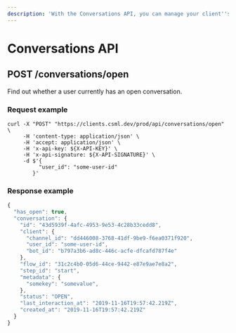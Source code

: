 ```yaml
---
description: 'With the Conversations API, you can manage your client''s conversation statuses'
---
```


# Conversations API

## POST /conversations/open

Find out whether a user currently has an open conversation.

### Request example

```text
curl -X "POST" "https://clients.csml.dev/prod/api/conversations/open" \
     -H 'content-type: application/json' \
     -H 'accept: application/json' \
     -H 'x-api-key: ${X-API-KEY}' \
     -H 'x-api-signature: ${X-API-SIGNATURE}' \
     -d $'{
          "user_id": "some-user-id"
        }'
```

### Response example

```javascript
{
  "has_open": true,
  "conversation": {
    "id": "43d5939f-4afc-4953-9e53-4c28b33cedd8",
    "client": {
      "channel_id": "dd446008-3768-41df-9be9-f6ea0371f920",
      "user_id": "some-user-id",
      "bot_id": "b797a3b6-ad8c-446c-acfe-dfcafd787f4e"
    },
    "flow_id": "31c2c4b0-05d6-44ce-9442-e87e9ae7e8a2",
    "step_id": "start",
    "metadata": {
      "somekey": "somevalue",
    },
    "status": "OPEN",
    "last_interaction_at": "2019-11-16T19:57:42.219Z",
    "created_at": "2019-11-16T19:57:42.219Z"
  }
}
```

